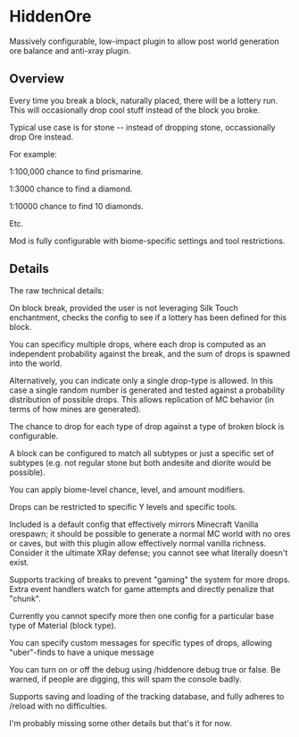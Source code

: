 # HiddenOre

Massively configurable, low-impact plugin to allow post world generation ore balance and anti-xray plugin.

## Overview

Every time you break a block, naturally placed, there will be a lottery run. This will occasionally drop cool stuff instead of the block you broke.

Typical use case is for stone -- instead of dropping stone, occassionally drop Ore instead.

For example:

1:100,000 chance to find prismarine.

1:3000 chance to find a diamond.

1:10000 chance to find 10 diamonds.

Etc.

Mod is fully configurable with biome-specific settings and tool restrictions.

## Details

The raw technical details:

On block break, provided the user is not leveraging Silk Touch enchantment, checks the config to see if a lottery has been defined for this block.

You can specificy multiple drops, where each drop is computed as an independent probability against the break, and the sum of drops is spawned into the world.

Alternatively, you can indicate only a single drop-type is allowed. In this case a single random number is generated and tested against a probability distribution of possible drops. This allows replication of MC behavior (in terms of how mines are generated).

The chance to drop for each type of drop against a type of broken block is configurable.

A block can be configured to match all subtypes or just a specific set of subtypes (e.g. not regular stone but both andesite and diorite would be possible).

You can apply biome-level chance, level, and amount modifiers.

Drops can be restricted to specific Y levels and specific tools.

Included is a default config that effectively mirrors Minecraft Vanilla orespawn; it should be possible to generate a normal MC world with no ores or caves, but with this plugin allow effectively normal vanilla richness. Consider it the ultimate XRay defense; you cannot see what literally doesn't exist.

Supports tracking of breaks to prevent "gaming" the system for more drops. Extra event handlers watch for game attempts and directly penalize that "chunk".

Currently you cannot specify more then one config for a particular base type of Material (block type). 

You can specify custom messages for specific types of drops, allowing "uber"-finds to have a unique message

You can turn on or off the debug using /hiddenore debug true     or false. Be warned, if people are digging, this will spam the console badly.

Supports saving and loading of the tracking database, and fully adheres to /reload with no difficulties. 

I'm probably missing some other details but that's it for now.

